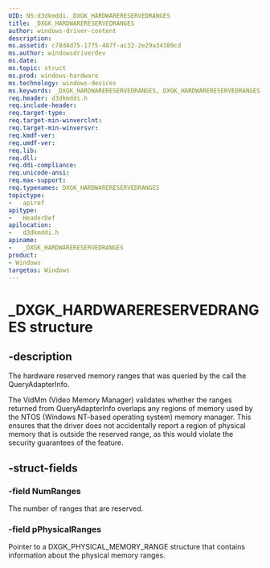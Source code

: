 ```yaml
---
UID: NS:d3dkmddi._DXGK_HARDWARERESERVEDRANGES
title: _DXGK_HARDWARERESERVEDRANGES
author: windows-driver-content
description:
ms.assetid: c78d4d75-1775-407f-ac32-2e29a34389cd
ms.author: windowsdriverdev
ms.date:
ms.topic: struct
ms.prod: windows-hardware
ms.technology: windows-devices
ms.keywords: _DXGK_HARDWARERESERVEDRANGES, DXGK_HARDWARERESERVEDRANGES,
req.header: d3dkmddi.h
req.include-header:
req.target-type:
req.target-min-winverclnt:
req.target-min-winversvr:
req.kmdf-ver:
req.umdf-ver:
req.lib:
req.dll:
req.ddi-compliance:
req.unicode-ansi:
req.max-support:
req.typenames: DXGK_HARDWARERESERVEDRANGES
topictype:
-	apiref
apitype:
-	HeaderDef
apilocation:
-	d3dkmddi.h
apiname:
-	_DXGK_HARDWARERESERVEDRANGES
product: 
- Windows
targetos: Windows
---
```


# _DXGK_HARDWARERESERVEDRANGES structure

## -description

The hardware reserved memory ranges that was queried by the call the QueryAdapterInfo.

The VidMm (Video Memory Manager) validates whether the ranges returned from QueryAdapterInfo overlaps any regions of memory used by the NTOS (Windows NT-based operating system) memory manager. This ensures that the driver does not accidentally report a region of physical memory that is outside the reserved range, as this would violate the security guarantees of the feature.

## -struct-fields

### -field NumRanges

The number of ranges that are reserved.

### -field pPhysicalRanges

Pointer to a DXGK_PHYSICAL_MEMORY_RANGE structure that contains information about the physical memory ranges.


